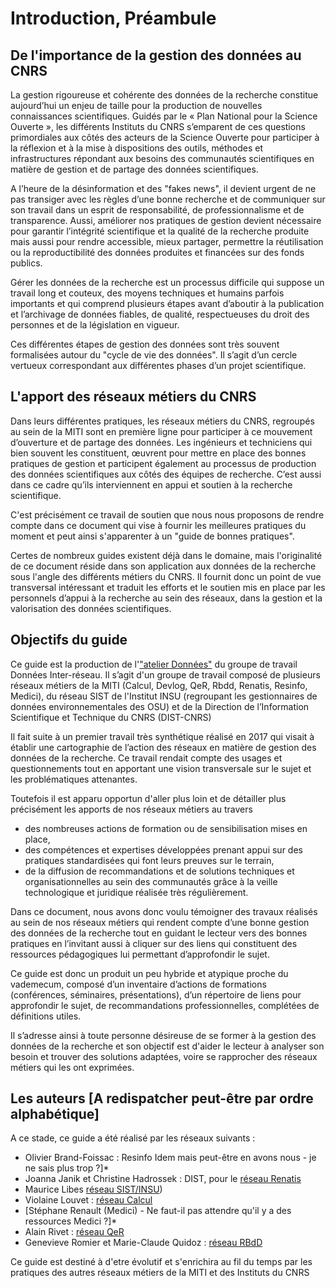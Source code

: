 # Introduction, Préambule

## De l'importance de la gestion des données au CNRS

La gestion rigoureuse et cohérente des données de la recherche constitue aujourd’hui un enjeu de taille pour la production de nouvelles connaissances scientifiques. Guidés par le « Plan National pour la Science Ouverte », les différents Instituts du CNRS s’emparent de ces questions primordiales aux côtés des acteurs de la Science Ouverte pour participer à la réflexion et à la mise à dispositions des outils, méthodes et infrastructures répondant aux besoins des communautés scientifiques en matière de gestion et de partage des données scientifiques. 

A l’heure de la désinformation et des "fakes news", il devient urgent de ne pas transiger avec les règles d’une bonne recherche et de communiquer sur son travail dans un esprit de responsabilité, de professionnalisme et de transparence. Aussi, améliorer nos pratiques de gestion devient nécessaire pour garantir l’intégrité scientifique et la qualité de la recherche produite mais aussi pour rendre accessible, mieux partager, permettre la réutilisation ou la reproductibilité des données produites et financées sur des fonds publics.

Gérer les données de la recherche est un processus difficile qui suppose un travail long et couteux, des moyens techniques et humains parfois importants et qui comprend plusieurs étapes avant d’aboutir à la publication et l’archivage de données fiables, de qualité, respectueuses du droit des personnes et de la législation en vigueur.

Ces différentes étapes de gestion des données sont très souvent formalisées autour du "cycle de vie des données". Il s’agit d’un cercle vertueux correspondant aux différentes phases d’un projet scientifique.


## L'apport des réseaux métiers du CNRS
Dans leurs différentes pratiques, les réseaux métiers du CNRS, regroupés au sein de la MITI sont en première ligne pour participer à ce mouvement d’ouverture et de partage des données. Les ingénieurs et techniciens qui bien souvent les constituent, œuvrent pour mettre en place des bonnes pratiques de gestion et participent également au processus de production des données scientifiques aux côtés des équipes de recherche. C’est aussi dans ce cadre qu’ils interviennent en appui et soutien à la recherche scientifique.

C'est précisément ce travail de soutien que nous nous proposons de rendre compte dans ce document qui vise à fournir les meilleures pratiques du moment et peut ainsi s'apparenter à un "guide de bonnes pratiques".

Certes de nombreux guides existent déjà dans le domaine, mais l'originalité de ce document réside dans son application aux données de la recherche sous l'angle des différents métiers du CNRS. Il fournit donc un point de vue transversal intéressant et traduit les efforts et le soutien mis en place par les personnels d’appui à la recherche au sein des réseaux, dans la gestion et la valorisation des données scientifiques.


## Objectifs du guide 

Ce guide est la production de l'["atelier Données"](https://mi-gt-donnees.pages.math.unistra.fr/site/index.html) du groupe de travail Données Inter-réseau. Il s’agit d'un groupe de travail composé de plusieurs réseaux métiers de la MITI (Calcul, Devlog, QeR, Rbdd, Renatis, Resinfo, Medici), du réseau SIST de l'Institut INSU (regroupant les gestionnaires de données environnementales des OSU) et de la Direction de l’Information Scientifique et Technique du CNRS (DIST-CNRS)

Il fait suite à un premier travail très synthétique réalisé en 2017 qui visait à établir une cartographie de l’action des réseaux en matière de gestion des données de la recherche. Ce travail rendait compte des usages et questionnements tout en apportant une vision transversale sur le sujet et les problématiques attenantes. 

Toutefois il est apparu opportun d'aller plus loin et de détailler plus précisément les apports de nos réseaux métiers au travers 
* des nombreuses actions de formation ou de sensibilisation mises en place, 
* des compétences et expertises développées prenant appui sur des pratiques standardisées qui font leurs preuves sur le terrain,
* de la diffusion de recommandations et de solutions techniques et organisationnelles au sein des communautés grâce à la veille technologique et juridique réalisée très régulièrement.

Dans ce document, nous avons donc voulu témoigner des travaux réalisés au sein de nos réseaux métiers qui rendent compte d’une bonne gestion des données de la recherche tout en guidant le lecteur vers des bonnes pratiques en l’invitant aussi à cliquer sur des liens qui constituent des ressources pédagogiques lui permettant d’approfondir le sujet. 

Ce guide est donc un produit un peu hybride et atypique proche du vademecum, composé d’un inventaire d’actions de formations (conférences, séminaires, présentations), d’un répertoire de liens pour approfondir le sujet, de recommandations professionnelles, complétées de définitions utiles.

Il s’adresse ainsi à toute personne désireuse de se former à la gestion des données de la recherche et son objectif est d'aider le lecteur à analyser son besoin et trouver des solutions adaptées, voire se rapprocher des réseaux métiers qui les ont exprimées.


## Les auteurs [A redispatcher peut-être par ordre alphabétique]
A ce stade, ce guide a été réalisé par les réseaux suivants :

* Olivier Brand-Foissac : Resinfo Idem mais peut-être en avons nous - je ne sais plus trop ?]*
* Joanna Janik et Christine Hadrossek : DIST, pour le [réseau Renatis](http://renatis.cnrs.fr/)
* Maurice Libes  [réseau SIST/INSU](http://sist.cnrs.fr))
* Violaine Louvet : [réseau Calcul](https://calcul.math.cnrs.fr/)
* [Stéphane Renault (Medici) - Ne faut-il pas attendre qu'il y a des ressources Medici ?]*
* Alain Rivet : [réseau QeR](http://qualite-en-recherche.cnrs.fr/)
* Genevieve Romier et Marie-Claude Quidoz : [réseau RBdD](http://rbdd.cnrs.fr/)


Ce guide est destiné à d'etre évolutif et s'enrichira au fil du temps par les pratiques des autres réseaux métiers de la MITI et des Instituts du CNRS
